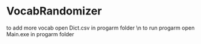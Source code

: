 # VocabRandomizer

to add more vocab open Dict.csv in progarm folder \n
to run progarm open Main.exe in progarm folder
